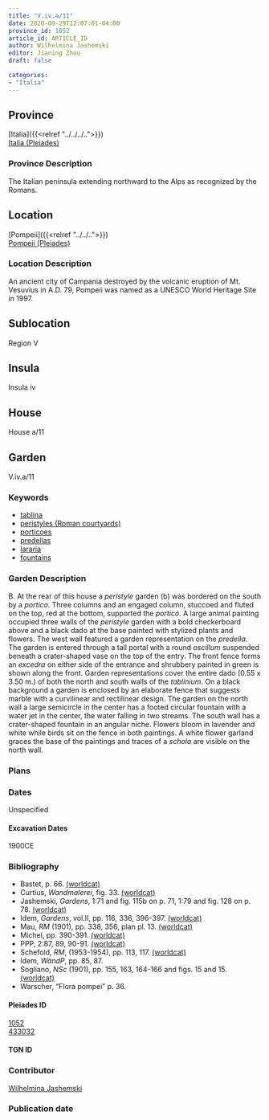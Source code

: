```yaml
---
title: "V.iv.a/11"
date: 2020-09-29T12:07:01-04:00
province_id: 1052
article_id: ARTICLE_ID
author: Wilhelmina Jashemski
editor: Jianing Zhou
draft: false

categories:
- "Italia"
---
```


## Province
[Italia]({{<relref "../../../..">}}) \
[Italia (Pleiades)](https://pleiades.stoa.org/places/1052)

### Province Description
<!-- DESCRIPTION -->
The Italian peninsula extending northward to the Alps as recognized by the Romans.


## Location
[Pompeii]({{<relref "../../..">}}) \
[Pompeii (Pleiades)](https://pleiades.stoa.org/places/433032)

<!--### Location Description-->
### Location Description
An ancient city of Campania destroyed by the volcanic eruption of Mt. Vesuvius in A.D. 79, Pompeii was named as a UNESCO World Heritage Site in 1997.

<!-- LEAVE THIS BLANK FOR NOW -->

## Sublocation
Region V


## Insula
Insula iv


## House
House a/11

## Garden
V.iv.a/11

### Keywords
- [tablina](http://vocab.getty.edu/page/aat/300004180)
- [peristyles (Roman courtyards)](http://vocab.getty.edu/page/aat/300080971)
- [porticoes](http://vocab.getty.edu/page/aat/300004145)
- [predellas](http://vocab.getty.edu/page/aat/300003745)
- [lararia](http://vocab.getty.edu/page/aat/300400600)  
- [fountains](http://vocab.getty.edu/page/aat/300006179)


### Garden Description
B. At the rear of this house a *peristyle* garden (b) was bordered on the south by a *portico*. Three columns and an engaged column, stuccoed and fluted on the top, red at the bottom, supported the *portico*. A large animal painting occupied three walls of the *peristyle* garden with a bold checkerboard above and a black dado at the base painted with stylized plants and flowers. The west wall featured a garden representation on the *predella*. The garden is entered through a tall portal with a round *oscillum* suspended beneath a crater-shaped vase on the top of the entry. The front fence forms an *excedra* on either side of the entrance and shrubbery painted in green is shown along the front. Garden representations cover the entire dado (0.55 x 3.50 m.) of both the north and south walls of the *tablinium*. On a black background a garden is enclosed by an elaborate fence that suggests marble with a curvilinear and rectilinear design. The garden on the north wall a large semicircle in the center has a footed circular fountain with a water jet in the center, the water falling in two streams.  The south wall has a crater-shaped fountain in an angular niche. Flowers bloom in lavender and white while birds sit on the fence in both paintings. A white flower garland graces the base of the paintings and traces of a *schola* are visible on the north wall.

### Plans

<!--{{< figure src="../images/Euro_GaAq_Montreal_Villa de Séviac.png" alt="Topographic plan of the Villa de Séviac, a grand villa with a main structure around a vast peristyle, with exterior façade galleries and baths adjacent to a second courtyard to the south." title="Fig. 1: Topographic Plan of the Villa de Séviac, drawing by M. -P. R., based on the the 1/25000e map of the IGN." >}}
-->

<!--### Images-->


### Dates
Unspecified

#### Excavation Dates
1900CE

### Bibliography
* Bastet, p. 66. [(worldcat)](http://www.worldcat.org/oclc/174883177)
* Curtius, *Wandmalerei*, fig. 33. [(worldcat)](http://www.worldcat.org/oclc/494624256)
* Jashemski, *Gardens*, 1:71 and fig. 115b on p. 71, 1:79 and fig. 128 on p. 78. [(worldcat)](http://www.worldcat.org/oclc/1029851777)
* Idem, *Gardens*, vol.II, pp. 116, 336, 396-397. [(worldcat)](http://www.worldcat.org/oclc/921816405)
* Mau, *RM* (1901), pp. 338, 356, plan pl. 13. [(worldcat)](http://www.worldcat.org/oclc/1189330863)
* Michel, pp. 390-391. [(worldcat)](http://www.worldcat.org/oclc/1088872231)
* PPP, 2:87, 89, 90-91. [(worldcat)](http://www.worldcat.org/oclc/13334913)
* Schefold, *RM*, (1953-1954), pp. 113, 117. [(worldcat)](http://www.worldcat.org/oclc/1100462668)
* Idem, *WändP*, pp. 85, 87.
* Sogliano, *NSc* (1901), pp. 155, 163, 164-166 and figs. 15 and 15. [(worldcat)](http://www.worldcat.org/oclc/1091982220)
* Warscher, “Flora pompei” p. 36.


<!--#### Periodo ID-->

<!-- [PERIODO_ID](https://pleiades.stoa.org/places/PLEIADES_ID) -->

#### Pleiades ID
[1052](https://pleiades.stoa.org/places/1052) \
[433032](https://pleiades.stoa.org/places/433032)

#### TGN ID


### Contributor
[Wilhelmina Jashemski](https://lib.guides.umd.edu/c.php?g=326514&p=2193250)

### Publication date


<!--### Related articles-->

<!-- Links to other related articles. Leave blank for now -->

